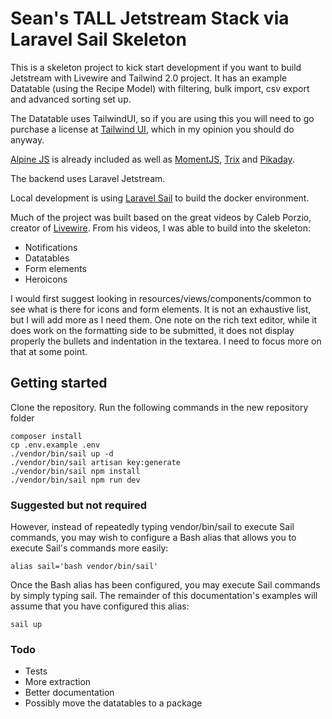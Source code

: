 # Sean's TALL Jetstream Stack via Laravel Sail Skeleton

This is a skeleton project to kick start development if you want to build Jetstream with Livewire and 
Tailwind 2.0 project. It has an example Datatable (using the Recipe Model) with filtering, bulk import, csv export 
and advanced sorting set up.

The Datatable uses TailwindUI, so if you are using this you will need to go purchase a license at 
<a href="https://tailwindui.com/">Tailwind UI</a>, which in my opinion you should do anyway.

<a href="https://github.com/alpinejs/alpine">Alpine JS</a> is already included as well 
as <a href="https://github.com/moment/moment">MomentJS</a>, <a href="https://github.com/basecamp/trix">Trix</a> 
and <a href="https://github.com/Pikaday/Pikaday">Pikaday</a>.

The backend uses <a hred="https://jetstream.laravel.com/2.x/introduction.html">Laravel Jetstream</a>.

Local development is using <a href="https://laravel.com/docs/8.x/sail">Laravel Sail</a> to build the docker environment.

Much of the project was built based on the great videos by Caleb Porzio, creator of 
<a href="https://github.com/livewire/livewire">Livewire</a>. From his videos, I was able to build into the skeleton:
- Notifications
- Datatables
- Form elements
- Heroicons

I would first suggest looking in resources/views/components/common to see what is there for icons and form elements. 
It is not an exhaustive list, but I will add more as I need them. One note on the rich text editor, while it does work 
on the formatting side to be submitted, it does not display properly the bullets and indentation in the textarea. I 
need to focus more on that at some point.

## Getting started
Clone the repository. Run the following commands in the new repository folder
```
composer install
cp .env.example .env
./vendor/bin/sail up -d
./vendor/bin/sail artisan key:generate
./vendor/bin/sail npm install
./vendor/bin/sail npm run dev
```

### Suggested but not required
However, instead of repeatedly typing vendor/bin/sail to execute Sail commands, you may wish to configure a Bash alias 
that allows you to execute Sail's commands more easily:

```
alias sail='bash vendor/bin/sail'
````

Once the Bash alias has been configured, you may execute Sail commands by simply typing sail. The remainder of this 
documentation's examples will assume that you have configured this alias:

```
sail up
```

### Todo
- Tests
- More extraction
- Better documentation
- Possibly move the datatables to a package

